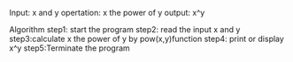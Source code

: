 Input: x and y
opertation: x the power of y
output: x^y

Algorithm
step1: start the program
step2: read the input x and y
step3:calculate x the power of y by pow(x,y)function
step4: print or display x^y
step5:Terminate the program